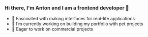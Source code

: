 ### Hi there, I'm Anton and I am a frontend developer 👋

- 🤩 Fascinated with making interfaces for real-life applications
- 🔭 I’m currently working on building my portfolio with pet projects
- 🎯 Eager to work on commercial projects


<!--
**rmxr/rmxr** is a ✨ _special_ ✨ repository because its `README.md` (this file) appears on your GitHub profile.

Here are some ideas to get you started:

- 🔭 I’m currently working on ...
- 🌱 I’m currently learning ...
- 👯 I’m looking to collaborate on ...
- 🤔 I’m looking for help with ...
- 💬 Ask me about ...
- 📫 How to reach me: ...
- 😄 Pronouns: ...
- ⚡ Fun fact: ...
-->
